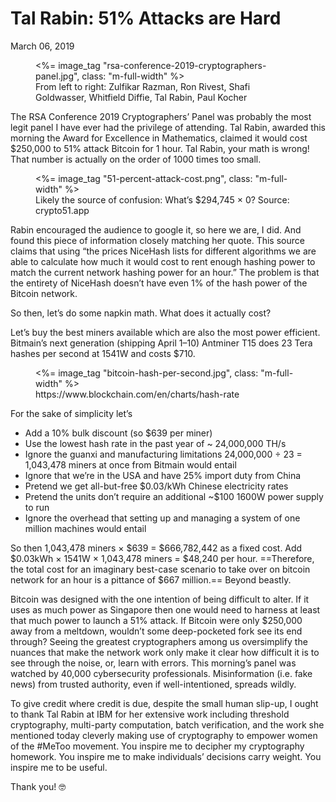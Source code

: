 # Tal Rabin: 51% Attacks are Hard
<time datetime="2019-03-06">March 06, 2019</time>

<figure>
  <%= image_tag "rsa-conference-2019-cryptographers-panel.jpg", class: "m-full-width" %>
  <figcaption>From left to right: Zulfikar Razman, Ron Rivest, Shafi Goldwasser, Whitfield Diffie, Tal Rabin, Paul Kocher</figcaption>
</figure>

The RSA Conference 2019 Cryptographers’ Panel was probably the most legit panel I have ever had the privilege of attending. Tal Rabin, awarded this morning the Award for Excellence in Mathematics, claimed it would cost $250,000 to 51% attack Bitcoin for 1 hour. Tal Rabin, your math is wrong! That number is actually on the order of 1000 times too small.

<figure>
  <%= image_tag "51-percent-attack-cost.png", class: "m-full-width" %>
  <figcaption>Likely the source of confusion: What’s $294,745 × 0? Source: crypto51.app</figcaption>
</figure>

Rabin encouraged the audience to google it, so here we are, I did. And found this piece of information closely matching her quote. This source claims that using “the prices NiceHash lists for different algorithms we are able to calculate how much it would cost to rent enough hashing power to match the current network hashing power for an hour.” The problem is that the entirety of NiceHash doesn’t have even 1% of the hash power of the Bitcoin network.

So then, let’s do some napkin math. What does it actually cost?

Let’s buy the best miners available which are also the most power efficient. Bitmain’s next generation (shipping April 1–10) Antminer T15 does 23 Tera hashes per second at 1541W and costs $710.

<figure>
  <%= image_tag "bitcoin-hash-per-second.jpg", class: "m-full-width" %>
  <figcaption>https://www.blockchain.com/en/charts/hash-rate</figcaption>
</figure>
For the sake of simplicity let’s

- Add a 10% bulk discount (so $639 per miner)
- Use the lowest hash rate in the past year of ~ 24,000,000 TH/s
- Ignore the guanxi and manufacturing limitations 24,000,000 ÷ 23 = 1,043,478 miners at once from Bitmain would entail
- Ignore that we’re in the USA and have 25% import duty from China
- Pretend we get all-but-free $0.03/kWh Chinese electricity rates
- Pretend the units don’t require an additional ~$100 1600W power supply to run
- Ignore the overhead that setting up and managing a system of one million machines would entail

So then 1,043,478 miners × $639 = $666,782,442 as a fixed cost. Add $0.03kWh × 1541W × 1,043,478 miners = $48,240 per hour. ==Therefore, the total cost for an imaginary best-case scenario to take over on bitcoin network for an hour is a pittance of $667 million.== Beyond beastly.

Bitcoin was designed with the one intention of being difficult to alter. If it uses as much power as Singapore then one would need to harness at least that much power to launch a 51% attack. If Bitcoin were only $250,000 away from a meltdown, wouldn’t some deep-pocketed fork see its end through? Seeing the greatest cryptographers among us oversimplify the nuances that make the network work only make it clear how difficult it is to see through the noise, or, learn with errors. This morning’s panel was watched by 40,000 cybersecurity professionals. Misinformation (i.e. fake news) from trusted authority, even if well-intentioned, spreads wildly.

To give credit where credit is due, despite the small human slip-up, I ought to thank Tal Rabin at IBM for her extensive work including threshold cryptography, multi-party computation, batch verification, and the work she mentioned today cleverly making use of cryptography to empower women of the #MeToo movement. You inspire me to decipher my cryptography homework. You inspire me to make individuals’ decisions carry weight. You inspire me to be useful.

Thank you! 🤓

